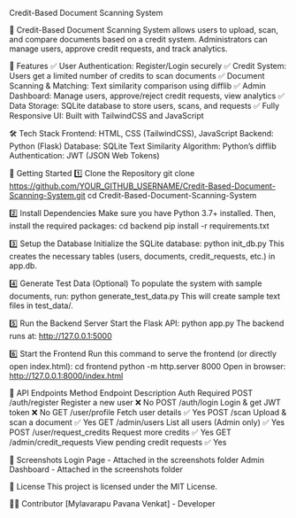 Credit-Based Document Scanning System

📄 Credit-Based Document Scanning System allows users to upload, scan, and compare documents based on a credit system. Administrators can manage users, approve credit requests, and track analytics.

📌 Features
✅ User Authentication: Register/Login securely
✅ Credit System: Users get a limited number of credits to scan documents
✅ Document Scanning & Matching: Text similarity comparison using difflib
✅ Admin Dashboard: Manage users, approve/reject credit requests, view analytics
✅ Data Storage: SQLite database to store users, scans, and requests
✅ Fully Responsive UI: Built with TailwindCSS and JavaScript

🛠️ Tech Stack
Frontend: HTML, CSS (TailwindCSS), JavaScript
Backend: Python (Flask)
Database: SQLite
Text Similarity Algorithm: Python’s difflib
Authentication: JWT (JSON Web Tokens)

🚀 Getting Started
1️⃣ Clone the Repository
git clone https://github.com/YOUR_GITHUB_USERNAME/Credit-Based-Document-Scanning-System.git
cd Credit-Based-Document-Scanning-System

2️⃣ Install Dependencies
Make sure you have Python 3.7+ installed. Then, install the required packages:
cd backend
pip install -r requirements.txt

3️⃣ Setup the Database
Initialize the SQLite database:
python init_db.py
This creates the necessary tables (users, documents, credit_requests, etc.) in app.db.

4️⃣ Generate Test Data (Optional)
To populate the system with sample documents, run:
python generate_test_data.py
This will create sample text files in test_data/.

5️⃣ Run the Backend Server
Start the Flask API:
python app.py
The backend runs at: http://127.0.0.1:5000

6️⃣ Start the Frontend
Run this command to serve the frontend (or directly open index.html):
cd frontend
python -m http.server 8000
Open in browser: http://127.0.0.1:8000/index.html


📝 API Endpoints
Method	Endpoint	Description	Auth Required
POST	/auth/register	Register a new user	❌ No
POST	/auth/login	Login & get JWT token	❌ No
GET	/user/profile	Fetch user details	✅ Yes
POST	/scan	Upload & scan a document	✅ Yes
GET	/admin/users	List all users (Admin only)	✅ Yes
POST	/user/request_credits	Request more credits	✅ Yes
GET	/admin/credit_requests	View pending credit requests	✅ Yes

📸 Screenshots
Login Page - Attached in the screenshots folder
Admin Dashboard - Attached in the screenshots folder

📜 License
This project is licensed under the MIT License.

👨‍💻 Contributor
[Mylavarapu Pavana Venkat] - Developer
